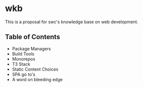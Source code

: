 # wkb

This is a proposal for swc's knowledge base on web development.

## Table of Contents

- Package Managers
- Build Tools
- Monorepos
- T3 Stack
- Static Content Choices
- SPA go to's
- A word on bleeding edge

